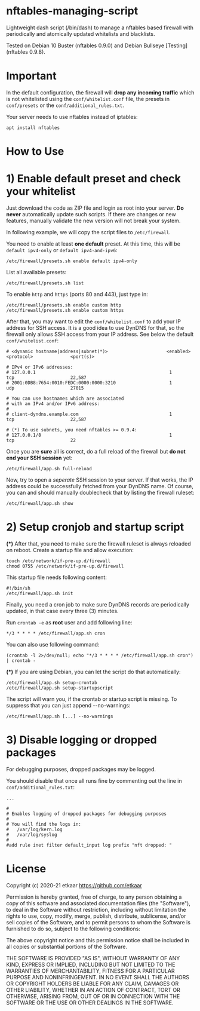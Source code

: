 # nftables-managing-script
Lightweight dash script (/bin/dash) to manage a nftables based firewall with periodically and atomically updated whitelists and blacklists.

Tested on Debian 10 Buster (nftables 0.9.0) and Debian Bullseye [Testing] (nftables 0.9.8).

# Important
In the default configuration, the firewall will **drop any incoming traffic** which is not whitelisted using the `conf/whitelist.conf` file, the presets in `conf/presets` or the `conf/additional_rules.txt`.

Your server needs to use nftables instead of iptables:

```
apt install nftables
```

# How to Use
# 1) Enable default preset and check your whitelist

Just download the code as ZIP file and login as root into your server. **Do never** automatically update such scripts. If there are changes or new features, manually validate the new version will not break your system.

In following example, we will copy the script files to `/etc/firewall`.

You need to enable at least **one default** preset. At this time, this will be `default ipv4-only` or `default ipv4-and-ipv6`:

```
/etc/firewall/presets.sh enable default ipv4-only
```

List all available presets:

```
/etc/firewall/presets.sh list
```

To enable `http` and `https` (ports 80 and 443), just type in:

```
/etc/firewall/presets.sh enable custom http
/etc/firewall/presets.sh enable custom https
```

After that, you may want to edit the `conf/whitelist.conf` to add your IP address for SSH access. It is a good idea to use DynDNS for that, so the firewall only allows SSH access from your IP address. See below the default `conf/whitelist.conf`:

```
# <dynamic hostname|address|subnet(*)>                      <enabled>           <protocol>              <port(s)>

# IPv4 or IPv6 addresses:
# 127.0.0.1                                                  1                   tcp                     22,587
# 2001:0DB8:7654:0010:FEDC:0000:0000:3210                    1                   udp                     27015

# You can use hostnames which are associated
# with an IPv4 and/or IPv6 address:
#
# client-dyndns.example.com                                  1                   tcp                     22,587

# (*) To use subnets, you need nftables >= 0.9.4:
# 127.0.0.1/8                                                1                   tcp                     22
```

Once you are **sure** all is correct, do a full reload of the firewall but **do not end your SSH session** yet:

```
/etc/firewall/app.sh full-reload
```

Now, try to open a *seperate* SSH session to your server. If that works, the IP address could be successfully fetched from your DynDNS name. Of course, you can and should manually doublecheck that by listing the firewall ruleset:

```
/etc/firewall/app.sh show
```

# 2) Setup cronjob and startup script

**(*)** After that, you need to make sure the firewall ruleset is always reloaded on reboot. Create a startup file and allow execution:

```
touch /etc/network/if-pre-up.d/firewall
chmod 0755 /etc/network/if-pre-up.d/firewall
```

This startup file needs following content:

```
#!/bin/sh
/etc/firewall/app.sh init
```

Finally, you need a cron job to make sure DynDNS records are periodically updated, in that case every three (3) minutes.

Run `crontab -e` as **root** user and add following line:

```
*/3 * * * * /etc/firewall/app.sh cron
```

You can also use following command:

```
(crontab -l 2>/dev/null; echo "*/3 * * * * /etc/firewall/app.sh cron") | crontab -
```

**(*)** If you are using Debian, you can let the script do that automatically:


```
/etc/firewall/app.sh setup-crontab
/etc/firewall/app.sh setup-startupscript
```

The script will warn you, if the crontab or startup script is missing. To suppress that you can just append --no-warnings:

```
/etc/firewall/app.sh [...] --no-warnings
```

# 3) Disable logging or dropped packages

For debugging purposes, dropped packages may be logged.

You should disable that once all runs fine by commenting out the line in `conf/additional_rules.txt`:

```
...

#
# Enables logging of dropped packages for debugging purposes
#
# You will find the logs in:
#   /var/log/kern.log
#   /var/log/syslog
#
#add rule inet filter default_input log prefix "nft dropped: "
```

# License

Copyright (c) 2020-21 etkaar <https://github.com/etkaar>

Permission is hereby granted, free of charge, to any person obtaining a copy
of this software and associated documentation files (the "Software"), to deal
in the Software without restriction, including without limitation the rights
to use, copy, modify, merge, publish, distribute, sublicense, and/or sell
copies of the Software, and to permit persons to whom the Software is
furnished to do so, subject to the following conditions:

The above copyright notice and this permission notice shall be included in
all copies or substantial portions of the Software.

THE SOFTWARE IS PROVIDED "AS IS", WITHOUT WARRANTY OF ANY KIND, EXPRESS OR
IMPLIED, INCLUDING BUT NOT LIMITED TO THE WARRANTIES OF MERCHANTABILITY,
FITNESS FOR A PARTICULAR PURPOSE AND NONINFRINGEMENT. IN NO EVENT SHALL
THE AUTHORS OR COPYRIGHT HOLDERS BE LIABLE FOR ANY CLAIM, DAMAGES OR
OTHER LIABILITY, WHETHER IN AN ACTION OF CONTRACT, TORT OR OTHERWISE,
ARISING FROM, OUT OF OR IN CONNECTION WITH THE SOFTWARE OR THE USE
OR OTHER DEALINGS IN THE SOFTWARE.
